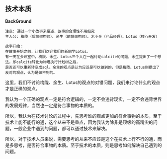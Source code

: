 ## 技术本质

**BackGround**

```
注意: 通过一个小故事来描述，故事的合理性不用细究
主人公: 梅陇（后端架构师）、余生（前端架构师）、木小金（产品经理）、Lotus（核心开发）

故事开始：
在故事开始之前，让我们欢迎我们的新同学Lotus。
有一天在会议室中，梅陇、余生、Lotus三个人在一起讨论calcite的问题，余生提出了一个想法，即calcite转化为物理执行计划树之后，
是否还可以重新转变成sql。余生的观点是认为应该是可以做到的，但是梅陇、Lotus则提出了反对的观点，认为是做不到的。
```

这里，我们不讨论梅陇、余生、Lotus的观点的对错问题，我们来讨论什么的观点才是正确的观点。

我认为一个正确的观点一定是符合逻辑的，一定不会违背现实，一定不会违背世界的发展规律，当然也一定是符合事物的本质的。

所以，我认为在技术讨论的过程中，先思考谁的观点更加的符合事物的本质，至于技术上能不能行的通，这个从来不是重点，因为我认为除非是顶级的高精尖的问题，一般企业中遇到的问题，都可以通过技术来解决。

所以，对于技术人员来说，需要思考的从来不应该是这个在技术上行不行的通，而是多思考，是否符合事物的本质。至于技术的本质，则是思考如何解决自己遇到的问题。
